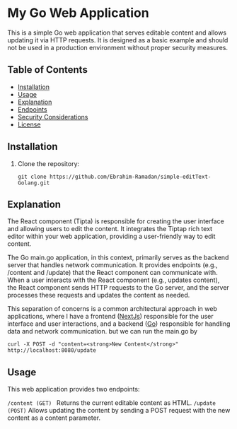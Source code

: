 # My Go Web Application

This is a simple Go web application that serves editable content and allows updating it via HTTP requests. It is designed as a basic example and should not be used in a production environment without proper security measures.

## Table of Contents

- [Installation](#installation)
- [Usage](#usage)
- [Explanation](#Explanation)
- [Endpoints](#endpoints)
- [Security Considerations](#security-considerations)
- [License](#license)

## Installation

1. Clone the repository:

   ```
   git clone https://github.com/Ebrahim-Ramadan/simple-editText-Golang.git
   ```


## Explanation
The React component (Tipta) is responsible for creating the user interface and allowing users to edit the content. It integrates the Tiptap rich text editor within your web application, providing a user-friendly way to edit content.

The Go main.go application, in this context, primarily serves as the backend server that handles network communication. It provides endpoints (e.g., /content and /update) that the React component can communicate with. When a user interacts with the React component (e.g., updates content), the React component sends HTTP requests to the Go server, and the server processes these requests and updates the content as needed.

This separation of concerns is a common architectural approach in web applications, where I have a frontend ([NextJs](https://nextjs.org/)) responsible for the user interface and user interactions, and a backend ([Go](https://go.dev/)) responsible for handling data and network communication.
but we can run the main.go by 
```
curl -X POST -d "content=<strong>New Content</strong>" http://localhost:8080/update
```
## Usage
This web application provides two endpoints:

```/content (GET) ```
Returns the current editable content as HTML.
```/update (POST)```
Allows updating the content by sending a POST request with the new content as a content parameter.
